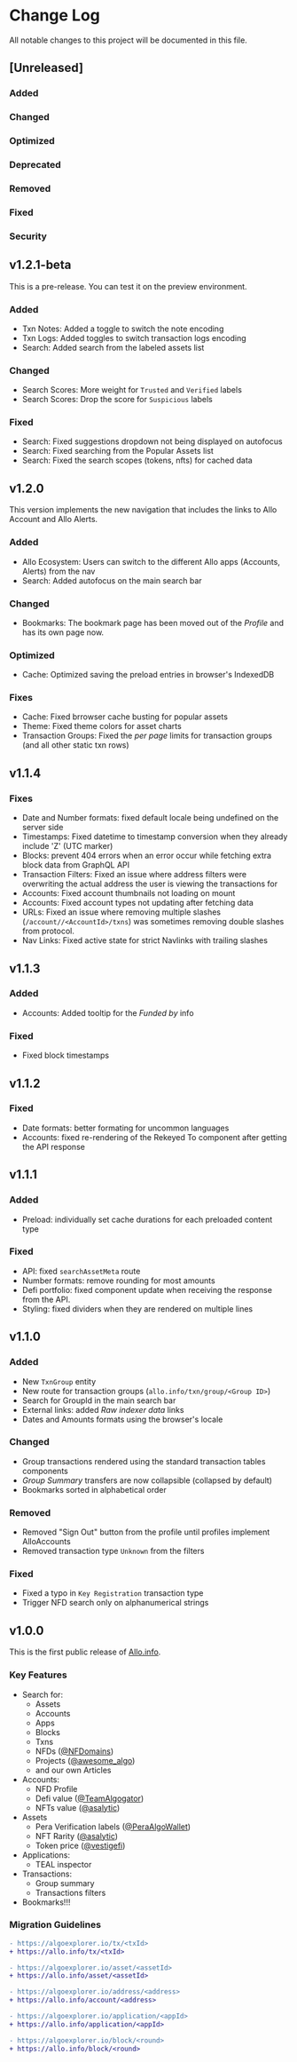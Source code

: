 # Change Log

All notable changes to this project will be documented in this file.

## [Unreleased]

### Added

### Changed

### Optimized

### Deprecated

### Removed

### Fixed

### Security



## v1.2.1-beta

This is a pre-release. You can test it on the preview environment.

### Added

- Txn Notes: Added a toggle to switch the note encoding
- Txn Logs: Added toggles to switch transaction logs encoding
- Search: Added search from the labeled assets list

### Changed

- Search Scores: More weight for `Trusted` and `Verified` labels 
- Search Scores: Drop the score for `Suspicious` labels

### Fixed

- Search: Fixed suggestions dropdown not being displayed on autofocus
- Search: Fixed searching from the Popular Assets list
- Search: Fixed the search scopes (tokens, nfts) for cached data  





## v1.2.0

This version implements the new navigation that includes the links to Allo Account and Allo Alerts. 

### Added

- Allo Ecosystem: Users can switch to the different Allo apps (Accounts, Alerts) from the nav
- Search: Added autofocus on the main search bar

### Changed

- Bookmarks: The bookmark page has been moved out of the _Profile_ and has its own page now.

### Optimized

- Cache: Optimized saving the preload entries in browser's IndexedDB

### Fixes

- Cache: Fixed brrowser cache busting for popular assets
- Theme: Fixed theme colors for asset charts
- Transaction Groups: Fixed the _per page_ limits for transaction groups (and all other static txn rows)





## v1.1.4

### Fixes

- Date and Number formats: fixed default locale being undefined on the server side
- Timestamps: Fixed datetime to timestamp conversion when they already include 'Z' (UTC marker)
- Blocks: prevent 404 errors when an error occur while fetching extra block data from GraphQL API
- Transaction Filters: Fixed an issue where address filters were overwriting the actual address the user is viewing the transactions for
- Accounts: Fixed account thumbnails not loading on mount
- Accounts: Fixed account types not updating after fetching data
- URLs: Fixed an issue where removing multiple slashes (`/account//<AccountId>/txns`) was sometimes removing double slashes from protocol.
- Nav Links: Fixed active state for strict Navlinks with trailing slashes




## v1.1.3

### Added

- Accounts: Added tooltip for the _Funded by_ info

### Fixed

- Fixed block timestamps




## v1.1.2

### Fixed

- Date formats: better formating for uncommon languages
- Accounts: fixed re-rendering of the Rekeyed To component after getting the API response 


## v1.1.1

### Added

- Preload: individually set cache durations for each preloaded content type

### Fixed

- API: fixed `searchAssetMeta` route
- Number formats: remove rounding for most amounts
- Defi portfolio: fixed component update when receiving the response from the API.
- Styling: fixed dividers when they are rendered on multiple lines 


## v1.1.0

### Added

- New `TxnGroup` entity
- New route for transaction groups (`allo.info/txn/group/<Group ID>`)
- Search for GroupId in the main search bar
- External links: added _Raw indexer data_ links
- Dates and Amounts formats using the browser's locale 

### Changed

- Group transactions rendered using the standard transaction tables components
- _Group Summary_ transfers are now collapsible (collapsed by default)
- Bookmarks sorted in alphabetical order


### Removed

- Removed "Sign Out" button from the profile until profiles implement AlloAccounts
- Removed transaction type `Unknown` from the filters


### Fixed

- Fixed a typo in `Key Registration` transaction type
- Trigger NFD search only on alphanumerical strings


## v1.0.0

This is the first public release of [Allo.info](https://allo.info).

### Key Features

- Search for: 
  - Assets
  - Accounts
  - Apps
  - Blocks
  - Txns 
  - NFDs ([@NFDomains](https://twitter.com/NFDomains))
  - Projects ([@awesome_algo](https://twitter.com/awesome_algo))
  - and our own Articles
- Accounts: 
  - NFD Profile
  - Defi value ([@TeamAlgogator](https://twitter.com/TeamAlgogator))
  - NFTs value ([@asalytic](https://twitter.com/asalytic))
- Assets
  - Pera Verification labels ([@PeraAlgoWallet](https://twitter.com/PeraAlgoWallet))
  - NFT Rarity ([@asalytic](https://twitter.com/asalytic))
  - Token price ([@vestigefi](https://twitter.com/vestigefi))
- Applications: 
  - TEAL inspector
- Transactions:
  - Group summary
  - Transactions filters
- Bookmarks!!!

### Migration Guidelines
```diff
- https://algoexplorer.io/tx/<txId>
+ https://allo.info/tx/<txId>

- https://algoexplorer.io/asset/<assetId>
+ https://allo.info/asset/<assetId>

- https://algoexplorer.io/address/<address>
+ https://allo.info/account/<address>

- https://algoexplorer.io/application/<appId>
+ https://allo.info/application/<appId>

- https://algoexplorer.io/block/<round>
+ https://allo.info/block/<round>
```   

##